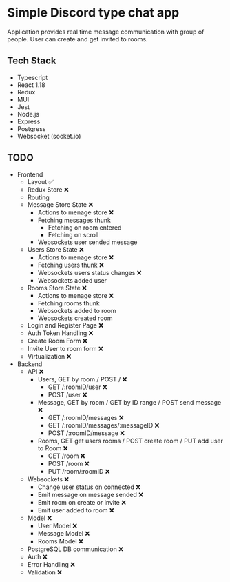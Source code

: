 # Simple Discord type chat app

Application provides real time message communication with group of people. User can create and get invited to rooms.

## Tech Stack

-   Typescript
-   React 1.18
-   Redux
-   MUI
-   Jest
-   Node.js
-   Express
-   Postgress
-   Websocket (socket.io)

## TODO

-   Frontend
    -   Layout :white_check_mark:
    -   Redux Store :x:
    -   Routing
    -   Message Store State :x:
        -   Actions to menage store :x:
        -   Fetching messages thunk
            -   Fetching on room entered
            -   Fetching on scroll
        -   Websockets user sended message
    -   Users Store State :x:
        -   Actions to menage store :x:
        -   Fetching users thunk :x:
        -   Websockets users status changes :x:
        -   Websockets added user
    -   Rooms Store State :x:
        -   Actions to menage store :x:
        -   Fetching rooms thunk
        -   Websockets added to room
        -   Websockets created room
    -   Login and Register Page :x:
    -   Auth Token Handling :x:
    -   Create Room Form :x:
    -   Invite User to room form :x:
    -   Virtualization :x:
-   Backend
    -   API :x:
        -   Users, GET by room / POST / :x:
            -   GET /:roomID/user :x:
            -   POST /user :x:
        -   Message, GET by room / GET by ID range / POST send message :x:
            -   GET /:roomID/messages :x:
            -   GET /:roomID/messages/:messageID :x:
            -   POST /:roomID/message :x:
        -   Rooms, GET get users rooms / POST create room / PUT add user to Room :x:
            -   GET /room :x:
            -   POST /room :x:
            -   PUT /room/:roomID :x:
    -   Websockets :x:
        -   Change user status on connected :x:
        -   Emit message on message sended :x:
        -   Emit room on create or invite :x:
        -   Emit user added to room :x:
    -   Model :x:
        -   User Model :x:
        -   Message Model :x:
        -   Rooms Model :x:
    -   PostgreSQL DB communication :x:
    -   Auth :x:
    -   Error Handling :x:
    -   Validation :x:
